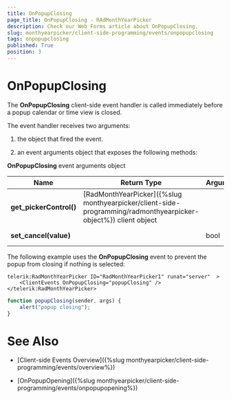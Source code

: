 ```yaml
---
title: OnPopupClosing
page_title: OnPopupClosing - RAdMonthYearPicker
description: Check our Web Forms article about OnPopupClosing.
slug: monthyearpicker/client-side-programming/events/onpopupclosing
tags: onpopupclosing
published: True
position: 3
---
```


# OnPopupClosing


The **OnPopupClosing** client-side event handler is called immediately before a popup calendar or time view is closed.

The event handler receives two arguments:

1. the object that fired the event.

1. an event arguments object that exposes the following methods:

**OnPopupClosing** event arguments object


| Name | Return Type | Arguments | Description |
| ------ | ------ | ------ | ------ |
| **get_pickerControl()** |[RadMonthYearPicker]({%slug monthyearpicker/client-side-programming/radmonthyearpicker-object%}) client object||Returns the client object for the RadMonthYearPicker control.|
| **set_cancel(value)** ||bool|Lets you prevent the popup from closing.|

The following example uses the **OnPopupClosing** event to prevent the popup from closing if nothing is selected:

````ASPNET
telerik:RadMonthYearPicker ID="RadMonthYearPicker1" runat="server"  >
    <ClientEvents OnPopupClosing="popupClosing" />
</telerik:RadMonthYearPicker>	
````
````JavaScript
function popupClosing(sender, args) {
    alert("popup closing");
}
````



# See Also

 * [Client-side Events Overview]({%slug monthyearpicker/client-side-programming/events/overview%})
 
 * [OnPopupOpening]({%slug monthyearpicker/client-side-programming/events/onpopupopening%})
 

